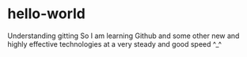 # hello-world
Understanding gitting
So I am learning Github and some other new and highly effective technologies at a very steady and good speed ^_^
